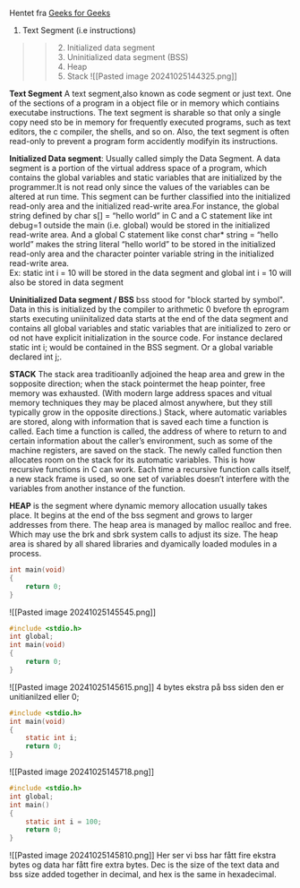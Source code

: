 Hentet fra [Geeks for Geeks ](https://www.geeksforgeeks.org/memory-layout-of-c-program/)
1. Text Segment (i.e instructions)
> >2. Initialized data segment
> >3. Uninitialized data segment (BSS)
> >4. Heap
> >5. Stack
> ![[Pasted image 20241025144325.png]]

**Text Segment** A text segment,also known as code segment or just text. One of the sections of a program in a object file or in memory which contiains executabe instructions. The text segment is sharable so that only a single copy need sto be in memory for frequently executed programs, such as text editors, the c compiler, the shells, and so on. Also, the text segment is often read-only to prevent a program form accidently modifyin its instructions. 

**Initialized Data segment**: Usually called simply the Data Segment. A data segment is a portion of the virtual address space of a program, which contains the global variables and static variables that are initialized by the programmer.It is not read only since the values of the variables can be altered at run time. This segment can be further classified into the initialized read-only area and the initialized read-write area.For instance, the global string defined by char s[] = “hello world” in C and a C statement like int debug=1 outside the main (i.e. global) would be stored in the initialized read-write area. And a global C statement like const char* string = “hello world” makes the string literal “hello world” to be stored in the initialized read-only area and the character pointer variable string in the initialized read-write area.  
Ex: static int i = 10 will be stored in the data segment and global int i = 10 will also be stored in data segment

**Uninitialized Data segment / BSS** bss stood for "block started by symbol". Data in this is initialized by the compiler to arithmetic 0 bvefore th eprogram starts executing uniinitalized data starts at the end of the data segment and contains all global variables and static variables that are initialized to zero or od not have explicit initialization in the source code. For instance declared static int i; would be contained in the BSS segment. Or a global variable declared int j;.

**STACK** The stack area traditioanlly adjoined the heap area and grew in the sopposite direction; when the stack pointermet the heap pointer, free memory was exhausted. (With modern large address spaces and vitual memory techniques they may be placed almost anywhere, but they still typically grow in the opposite directions.) Stack, where automatic variables are stored, along with information that is saved each time a function is called. Each time a function is called, the address of where to return to and certain information about the caller’s environment, such as some of the machine registers, are saved on the stack. The newly called function then allocates room on the stack for its automatic variables. This is how recursive functions in C can work. Each time a recursive function calls itself, a new stack frame is used, so one set of variables doesn’t interfere with the variables from another instance of the function.

**HEAP** is the segment where dynamic memory allocation usually takes place. It begins at the end of the bss segment and grows to larger addresses from there. The heap area is managed by malloc realloc and free. Which may use the brk and sbrk system calls to adjust its size. The heap area is shared by all shared libraries and dyamically loaded modules in a process. 

```c
int main(void)
{
	return 0;
}
```
![[Pasted image 20241025145545.png]]
```c
#include <stdio.h>
int global;
int main(void)
{
	return 0;
}
```
![[Pasted image 20241025145615.png]]
4 bytes ekstra på bss siden den er unitianilzed eller 0;
```c
#include <stdio.h>
int main(void)
{
	static int i;
	return 0;
}
```
![[Pasted image 20241025145718.png]]
```c
#include <stdio.h>
int global;
int main()
{
	static int i = 100;
	return 0;
}
```
![[Pasted image 20241025145810.png]]
Her ser vi bss har fått fire ekstra bytes og data har fått fire extra bytes.
Dec is the size of the text data and bss size added together in decimal, and hex is the same in hexadecimal.